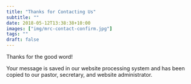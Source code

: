 ```yaml
---
title: "Thanks for Contacting Us"
subtitle: ""
date: 2018-05-12T13:38:38+10:00
images: ["img/mrc-contact-confirm.jpg"]
tags: ""
draft: false
---
```

Thanks for the good word!

Your message is saved in our website processing system and has been copied to our pastor, secretary, and website administrator.
